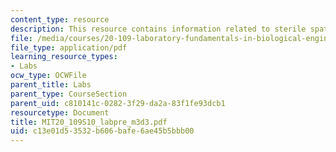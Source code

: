 ```yaml
---
content_type: resource
description: This resource contains information related to sterile spatula.
file: /media/courses/20-109-laboratory-fundamentals-in-biological-engineering-spring-2010/c13e01d53532b606bafe6ae45b5bbb00_MIT20_109S10_labpre_m3d3.pdf
file_type: application/pdf
learning_resource_types:
- Labs
ocw_type: OCWFile
parent_title: Labs
parent_type: CourseSection
parent_uid: c810141c-0282-3f29-da2a-83f1fe93dcb1
resourcetype: Document
title: MIT20_109S10_labpre_m3d3.pdf
uid: c13e01d5-3532-b606-bafe-6ae45b5bbb00
---
```

